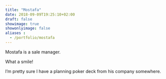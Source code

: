 ```yaml
---
title: "Mostafa"
date: 2018-09-09T19:25:10+02:00
draft: false
showimage: true
showonlyimage: false
aliases :
  - /portfolio/mostafa
---
```


Mostafa is a sale manager.

What a smile!

I’m pretty sure I have a planning poker deck from his company somewhere.
